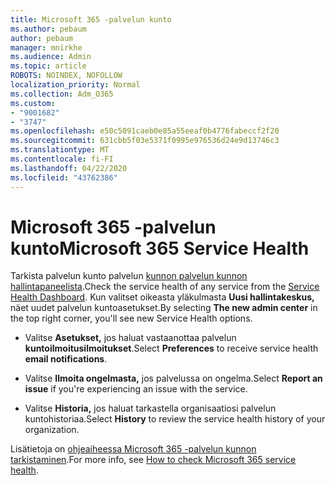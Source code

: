 ```yaml
---
title: Microsoft 365 -palvelun kunto
ms.author: pebaum
author: pebaum
manager: mnirkhe
ms.audience: Admin
ms.topic: article
ROBOTS: NOINDEX, NOFOLLOW
localization_priority: Normal
ms.collection: Adm_O365
ms.custom:
- "9001682"
- "3747"
ms.openlocfilehash: e50c5091caeb0e85a55eeaf0b4776fabeccf2f20
ms.sourcegitcommit: 631cbb5f03e5371f0995e976536d24e9d13746c3
ms.translationtype: MT
ms.contentlocale: fi-FI
ms.lasthandoff: 04/22/2020
ms.locfileid: "43762386"
---
```

# <a name="microsoft-365-service-health"></a><span data-ttu-id="66ccb-102">Microsoft 365 -palvelun kunto</span><span class="sxs-lookup"><span data-stu-id="66ccb-102">Microsoft 365 Service Health</span></span>


<span data-ttu-id="66ccb-103">Tarkista palvelun kunto palvelun [kunnon palvelun kunnon hallintapaneelista](https://admin.microsoft.com/Adminportal/Home?source=applauncher#/servicehealth).</span><span class="sxs-lookup"><span data-stu-id="66ccb-103">Check the service health of any service from the [Service Health Dashboard](https://admin.microsoft.com/Adminportal/Home?source=applauncher#/servicehealth).</span></span> <span data-ttu-id="66ccb-104">Kun valitset oikeasta yläkulmasta **Uusi hallintakeskus,** näet uudet palvelun kuntoasetukset.</span><span class="sxs-lookup"><span data-stu-id="66ccb-104">By selecting **The new admin center** in the top right corner, you'll see new Service Health options.</span></span>

- <span data-ttu-id="66ccb-105">Valitse **Asetukset,** jos haluat vastaanottaa palvelun **kuntoilmoitusilmoitukset**.</span><span class="sxs-lookup"><span data-stu-id="66ccb-105">Select **Preferences** to receive service health **email notifications**.</span></span>

- <span data-ttu-id="66ccb-106">Valitse **Ilmoita ongelmasta,** jos palvelussa on ongelma.</span><span class="sxs-lookup"><span data-stu-id="66ccb-106">Select **Report an issue** if you're experiencing an issue with the service.</span></span>

- <span data-ttu-id="66ccb-107">Valitse **Historia,** jos haluat tarkastella organisaatiosi palvelun kuntohistoriaa.</span><span class="sxs-lookup"><span data-stu-id="66ccb-107">Select **History** to review the service health history of your organization.</span></span> 

<span data-ttu-id="66ccb-108">Lisätietoja on [ohjeaiheessa Microsoft 365 -palvelun kunnon tarkistaminen](https://docs.microsoft.com/office365/enterprise/view-service-health).</span><span class="sxs-lookup"><span data-stu-id="66ccb-108">For more info, see [How to check Microsoft 365 service health](https://docs.microsoft.com/office365/enterprise/view-service-health).</span></span> 